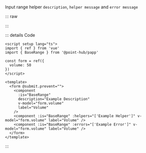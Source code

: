 Input range helper `description`, `helper message` and `error message`

::: raw

<RangeHelper />

:::

::: details Code

```vue
<script setup lang="ts">
import { ref } from 'vue'
import { BaseRange } from '@point-hub/papp'

const form = ref({
  volume: 50
})
</script>

<template>
  <form @submit.prevent="">
    <component
      :is="BaseRange"
      description="Example Description"
      v-model="form.volume"
      label="Volume"
    />
    <component :is="BaseRange" :helpers="['Example Helper']" v-model="form.volume" label="Volume" />
    <component :is="BaseRange" :errors="['Example Error']" v-model="form.volume" label="Volume" />
  </form>
</template>
```

:::
